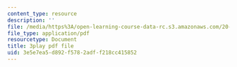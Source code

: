 ```yaml
---
content_type: resource
description: ''
file: /media/https%3A/open-learning-course-data-rc.s3.amazonaws.com/20-219-becoming-the-next-bill-nye-writing-and-hosting-the-educational-show-january-iap-2015/3e5e7ea5d892f5782adff218cc415852_Ui2q2uoA-_g.pdf
file_type: application/pdf
resourcetype: Document
title: 3play pdf file
uid: 3e5e7ea5-d892-f578-2adf-f218cc415852
---
```


